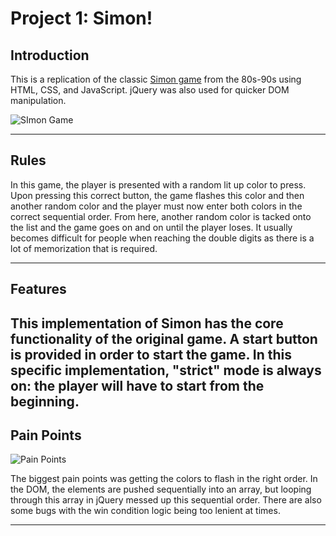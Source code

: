 # Project 1: Simon!

## Introduction

This is a replication of the classic [Simon game](https://en.wikipedia.org/wiki/Simon_%28game%29) from the 80s-90s using HTML, CSS, and JavaScript. jQuery was also used for quicker DOM manipulation.

![SImon Game](https://www.planet-source-code.com/Upload_PSC/ScreenShots/PIC2006641027542141.gif)

----------
## Rules
In this game, the player is presented with a random lit up color to press. Upon pressing this correct button, the game flashes this color and then another random color and the player must now enter both colors in the correct sequential order. From here, another random color is tacked onto the list and the game goes on and on until the player loses. It usually becomes difficult for people when reaching the double digits as there is a lot of memorization that is required.

----------
## Features
This implementation of Simon has the core functionality of the original game. A start button is provided in order to start the game. In this specific implementation, "strict" mode is always on: the player will have to start from the beginning.
----------
## Pain Points
![Pain Points](https://encrypted-tbn0.gstatic.com/images?q=tbn:ANd9GcQ4X74rtuhnFsCgOy2x_s8ze0I3F-VPh_VFTyJwjBt5asq65i7Z)

The biggest pain points was getting the colors to flash in the right order. In the DOM, the elements are pushed sequentially into an array, but looping through this array in jQuery messed up this sequential order. There are also some bugs with the win condition logic being too lenient at times.

----------

